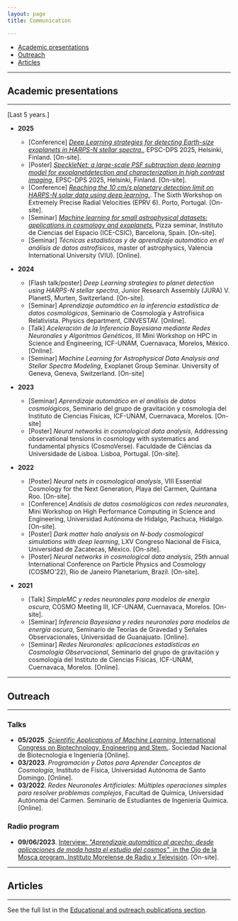 ```yaml
---
layout: page
title: Communication

---
```



- [Academic presentations](#academic-presentations)
- [Outreach](#outreach)
- [Articles](#articles)

-----------------------------------------------------------

## Academic presentations
-----
[Last 5 years.]

- **2025**
	- [Conference] [*Deep Learning strategies for detecting Earth-size exoplanets in HARPS-N stellar spectra*.](https://meetingorganizer.copernicus.org/EPSC-DPS2025/EPSC-DPS2025-270.html), EPSC-DPS 2025, Helsinki, Finland. [On-site].
	- [Poster] [*SpeckleNet: a large-scale PSF subtraction deep learning model for exoplanetdetection and characterization in high contrast imaging*](https://meetingorganizer.copernicus.org/EPSC-DPS2025/EPSC-DPS2025-2087.html), EPSC-DPS 2025, Helsinki, Finland. [On-site].
	- [Conference] [*Reaching the 10 cm/s planetary detection limit on HARPS-N solar data using deep learning*.](https://www.iastro.pt/research/conferences/eprv6/EPRV6-programme.pdf). The Sixth Workshop on Extremely Precise Radial Velocities (EPRV 6).  Porto, Portugal. [On-site].
	- [Seminar] [*Machine learning for small astrophysical datasets: applications in cosmology and exoplanets*.](https://www.youtube.com/watch?v=4C8xfMJwTZE&t=114s) Pizza seminar, Instituto de Ciencias del Espacio (ICE-CSIC), Barcelona, Spain. [On-site].
	- [Seminar] *Técnicas estadísticas y de aprendizaje automático en el análisis de datos astrofísicos*, master of astrophysics, Valencia International University (VIU). [Online].

- **2024**
	- [Flash talk/poster] *Deep Learning strategies to planet detection using HARPS-N stellar spectra*, Junior Research Assembly (JURA) V. PlanetS, Murten, Switzerland. [On-site].
	- [Seminar] *Aprendizaje automático en la inferencia estadística de datos cosmológicos*, Seminario de Cosmología y Astrofísica Relativista. Physics department, CINVESTAV. [Online].
	- [Talk] *Aceleración de la Inferencia Bayesiana mediante Redes Neuronales y Algoritmos Genéticos*, III Mini Workshop on HPC in Science and Engineering, ICF-UNAM, Cuernavaca, Morelos, México. [Online].
	- [Seminar] *Machine Learning for Astrophysical Data Analysis and Stellar Spectra Modeling*, Exoplanet Group Seminar. University of Geneva, Geneva, Switzerland. [On-site]

- **2023** 
	- [Seminar] *Aprendizaje automático en el análisis de datos cosmológicos*, Seminario del grupo de gravitación y cosmología del Instituto de Ciencias Físicas, ICF-UNAM, Cuernavaca, Morelos. [On-site]
	- [Poster] *Neural networks in cosmological data analysis*, Addressing observational tensions in cosmology with systematics and fundamental physics (CosmoVerse). Faculdade de Ciências da Universidade de Lisboa. Lisboa, Portugal. [On-site].

- **2022** 
	- [Poster] *Neural nets in cosmological analysis*, VIII Essential Cosmology for the Next Generation, Playa del Carmen, Quintana Roo. [On-site].
	- [Conference] *Análisis de datos cosmológicos con redes neuronales*, Mini Workshop on High Performance Computing in Science and Engineering, Universidad Autónoma de Hidalgo, Pachuca, Hidalgo. [On-site].
	- [Poster] *Dark matter halo analysis on N-body cosmological simulations with deep learning*, LXV Congreso Nacional de Física, Universidad de Zacatecas, México. [On-site].
	- [Poster] *Neural networks in cosmological data analysis*, 25th annual International Conference on Particle Physics and Cosmology (COSMO'22), Rio de Janeiro Planetarium, Brazil. [On-site].

- **2021** 
	- [Talk] *SimpleMC y redes neuronales para modelos de energía oscura*, COSMO Meeting III, ICF-UNAM, Cuernavaca, Morelos. [On-site].
	- [Seminar] *Inferencia Bayesiana y redes neuronales para modelos de energía oscura*, Seminario de Teorías de Gravedad y Señales Observacionales, Universidad de Guanajuato. [Online].
	- [Seminar] *Redes Neuronales: aplicaciones estadísticas en Cosmología Observacional*, Seminario del grupo de gravitación y cosmología del Instituto de Ciencias Físicas, ICF-UNAM, Cuernavaca, Morelos. [Online].

<!--	
- **2020** 

	- [Poster] *Neural network training within a Bayesian inference framework*, X International Congress of Physics Engineering, UAM-Azcapotzalco, CDMX. [Online].
	- [Poster] *The inverse problem of a dynamical system solved with genetic algorithms*, X International Congress of Physics Engineering, UAM-Azcapotzalco, CDMX. [Online].
	- [Poster] *Data Mining applied to interventional cardiology procedures*, X International Congress of Physics Engineering, UAM-Azcapotzalco, CDMX. [Online].
	- [Seminar] *Muestreo anidado, redes neuronales y SimpleMC*, Seminario del grupo de gravitación y cosmología del Instituto de Ciencias Físicas, ICF-UNAM, Cuernavaca, Morelos.
	- [Talk] *Métodos estadísticos con redes neuronales en cosmología observacional*, V Encuentro de Modelado Matemático en Física y Geometría, BUAP, MCTP.
	- [Seminar] *Redes Neuronales aplicadas a métodos estadísticos de la Cosmología Observacional*, Seminario de estudiantes de cosmología, Cuernavaca, Morelos. 


- **2019** 
	- [Poster] *Artificial Neural Networks as optimizers in Bayesian inference*, I Taller conjunto de Deep Learning y Ciencia de Datos, CIMAT, Guanajuato, México.
	- [Poster] *Estado del arte de la aplicación de las Redes Neuronales Artificiales en Radiología diagnóstica*, XIX International Symposium on Solid State Dosimetry, Zacatecas, México.
   - **2018** 
	- [Talk] *Algoritmos de ciencias de datos para vacíos cósmicos*, Escuela Nacional de Cosmología Guanajuato. Guanajuato, México.
	- [Poster] *Cosmological evolution for magnetic universe based in a simple nonlinear electrodynamics*, IX International Congress of Physics Engineering, UAM-Azcapotzalco, CDMX.
	- [Poster] *Cosmic voids, spatial algorithms and data structures*, IX International Congress of Physics Engineering, UAM-Azcapotzalco, CDMX.
- **2017**
	- [Talk] *Analisis de datos cosmológicos para el estudio de vacíos cósmicos*, Simposio de Tecnología Avanzada, CDMX. 
	- [Conference] *La Realidad Aumentada como herramienta didáctica en geometría 3D*, LASERA, CDMX.  -->


--------

## Outreach
------------


### Talks


- **05/2025**. [*Scientific Applications of Machine Learning*, International Congress on Biotechnology, Engineering and Stem.](https://sites.google.com/view/congresosonabiin/home?authuser=0). Sociedad Nacional de Biotecnología e Ingeniería [Online].
- **03/2023**. *Programación y Datos para Aprender Conceptos de Cosmología*, Instituto de Física, Universidad Autónoma de Santo Domingo. [Online].
- **03/2022**. *Redes Neuronales Artificiales: Múltiples operaciones simples para resolver problemas complejos*, Facultad de Química, Universidad Autónoma del Carmen. Seminario de Estudiantes de Ingeniería Química. [Online].

### Radio program

- **09/06/2023**. [Interview: *"Aprendizaje automático al acecho: desde aplicaciones de moda hasta el estudio del cosmos"*, in the Ojo de la Mosca program, Instituto Morelense de Radio y Televisión](https://www.facebook.com/ICFUNAM/posts/637723451719394). [On-site].


---------

## Articles
-----------

See the full list in the [Educational and outreach publications section](https://igomezv.github.io/publications/#educational-and-outreach).
